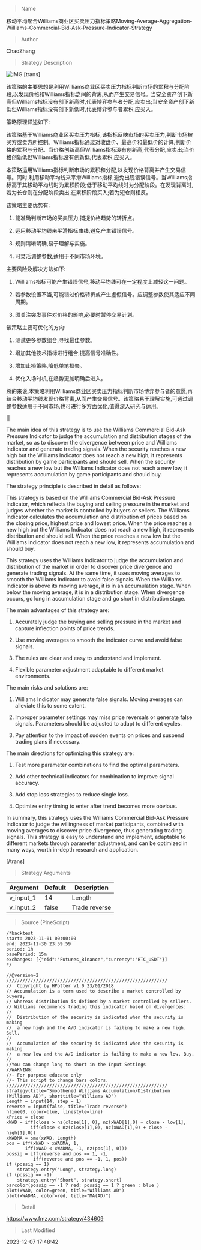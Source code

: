 
> Name

移动平均聚合Williams商业区买卖压力指标策略Moving-Average-Aggregation-Williams-Commercial-Bid-Ask-Pressure-Indicator-Strategy

> Author

ChaoZhang

> Strategy Description

![IMG](https://www.fmz.com/upload/asset/52167a15e79643e814.png)
[trans]

该策略的主要思想是利用Williams商业区买卖压力指标判断市场的累积与分配阶段,以发现价格和Williams指标之间的背离,从而产生交易信号。当安全资产创下新高但Williams指标没有创下新高时,代表博弈参与者分配,应卖出;当安全资产创下新低但Williams指标没有创下新低时,代表博弈参与者累积,应买入。

策略原理详述如下:

该策略基于Williams商业区买卖压力指标,该指标反映市场的买卖压力,判断市场被买方或卖方所控制。Williams指标通过对收盘价、最高价和最低价的计算,判断价格的累积与分配。当价格创新高但Williams指标没有创新高,代表分配,应卖出;当价格创新低但Williams指标没有创新低,代表累积,应买入。

本策略运用Williams指标判断市场的累积和分配,以发现价格背离并产生交易信号。同时,利用移动平均线来平滑Williams指标,避免出现错误信号。当Williams指标高于其移动平均线时为累积阶段;低于移动平均线时为分配阶段。在发现背离时,若为长仓则在分配阶段卖出,在累积阶段买入;若为短仓则相反。

该策略主要优势有:

1. 能准确判断市场的买卖压力,捕捉价格趋势的转折点。

2. 运用移动平均线来平滑指标曲线,避免产生错误信号。

3. 规则清晰明确,易于理解与实施。

4. 可灵活调整参数,适用于不同市场环境。

主要风险及解决方法如下:

1. Williams指标可能产生错误信号,移动平均线可在一定程度上减轻这一问题。

2. 若参数设置不当,可能错过价格转折或产生虚假信号。应调整参数使其适应不同周期。

3. 须关注突发事件对价格的影响,必要时暂停交易计划。

该策略主要可优化的方向:

1. 测试更多参数组合,寻找最佳参数。

2. 增加其他技术指标进行组合,提高信号准确性。

3. 增加止损策略,降低单笔损失。

4. 优化入场时机,在趋势更加明确后进入。

总的来说,本策略利用Williams商业区买卖压力指标判断市场博弈参与者的意愿,再结合移动平均线发现价格背离,从而产生交易信号。该策略易于理解实施,可通过调整参数适用于不同市场,也可进行多方面优化,值得深入研究与运用。

|| 

The main idea of this strategy is to use the Williams Commercial Bid-Ask Pressure Indicator to judge the accumulation and distribution stages of the market, so as to discover the divergence between price and Williams Indicator and generate trading signals. When the security reaches a new high but the Williams Indicator does not reach a new high, it represents distribution by game participants and should sell. When the security reaches a new low but the Williams Indicator does not reach a new low, it represents accumulation by game participants and should buy.

The strategy principle is described in detail as follows:

This strategy is based on the Williams Commercial Bid-Ask Pressure Indicator, which reflects the buying and selling pressure in the market and judges whether the market is controlled by buyers or sellers. The Williams Indicator calculates the accumulation and distribution of prices based on the closing price, highest price and lowest price. When the price reaches a new high but the Williams Indicator does not reach a new high, it represents distribution and should sell. When the price reaches a new low but the Williams Indicator does not reach a new low, it represents accumulation and should buy.

This strategy uses the Williams Indicator to judge the accumulation and distribution of the market in order to discover price divergence and generate trading signals. At the same time, it uses moving averages to smooth the Williams Indicator to avoid false signals. When the Williams Indicator is above its moving average, it is in an accumulation stage. When below the moving average, it is in a distribution stage. When divergence occurs, go long in accumulation stage and go short in distribution stage. 

The main advantages of this strategy are:

1. Accurately judge the buying and selling pressure in the market and capture inflection points of price trends.

2. Use moving averages to smooth the indicator curve and avoid false signals. 

3. The rules are clear and easy to understand and implement.

4. Flexible parameter adjustment adaptable to different market environments.

The main risks and solutions are:

1. Williams Indicator may generate false signals. Moving averages can alleviate this to some extent.

2. Improper parameter settings may miss price reversals or generate false signals. Parameters should be adjusted to adapt to different cycles.

3. Pay attention to the impact of sudden events on prices and suspend trading plans if necessary.

The main directions for optimizing this strategy are:

1. Test more parameter combinations to find the optimal parameters.  

2. Add other technical indicators for combination to improve signal accuracy.

3. Add stop loss strategies to reduce single loss.

4. Optimize entry timing to enter after trend becomes more obvious.

In summary, this strategy uses the Williams Commercial Bid-Ask Pressure Indicator to judge the willingness of market participants, combined with moving averages to discover price divergence, thus generating trading signals. This strategy is easy to understand and implement, adaptable to different markets through parameter adjustment, and can be optimized in many ways, worth in-depth research and application.

[/trans]

> Strategy Arguments



|Argument|Default|Description|
|----|----|----|
|v_input_1|14|Length|
|v_input_2|false|Trade reverse|


> Source (PineScript)

``` pinescript
/*backtest
start: 2023-11-01 00:00:00
end: 2023-11-30 23:59:59
period: 1h
basePeriod: 15m
exchanges: [{"eid":"Futures_Binance","currency":"BTC_USDT"}]
*/

//@version=2
////////////////////////////////////////////////////////////
//  Copyright by HPotter v1.0 23/01/2018
// Accumulation is a term used to describe a market controlled by buyers;
// whereas distribution is defined by a market controlled by sellers.
// Williams recommends trading this indicator based on divergences:
//
//  Distribution of the security is indicated when the security is making 
//  a new high and the A/D indicator is failing to make a new high. Sell.
//
//  Accumulation of the security is indicated when the security is making 
//  a new low and the A/D indicator is failing to make a new low. Buy.
//
//You can change long to short in the Input Settings
//WARNING:
//- For purpose educate only
//- This script to change bars colors.
////////////////////////////////////////////////////////////
strategy(title="Smoothened Williams Accumulation/Distribution (Williams AD)", shorttitle="Williams AD")
Length = input(14, step = 1)
reverse = input(false, title="Trade reverse")
hline(0, color=blue, linestyle=line)
xPrice = close
xWAD = iff(close > nz(close[1], 0), nz(xWAD[1],0) + close - low[1], 
         iff(close < nz(close[1],0), nz(xWAD[1],0) + close - high[1],0))
xWADMA = sma(xWAD, Length)
pos = iff(xWAD > xWADMA, 1,
       iff(xWAD < xWADMA, -1, nz(pos[1], 0))) 
possig = iff(reverse and pos == 1, -1,
          iff(reverse and pos == -1, 1, pos))	   
if (possig == 1) 
    strategy.entry("Long", strategy.long)
if (possig == -1)
    strategy.entry("Short", strategy.short)	   	    
barcolor(possig == -1 ? red: possig == 1 ? green : blue )           
plot(xWAD, color=green, title="Williams AD")
plot(xWADMA, color=red, title="MA(AD)")
```

> Detail

https://www.fmz.com/strategy/434609

> Last Modified

2023-12-07 17:48:42
